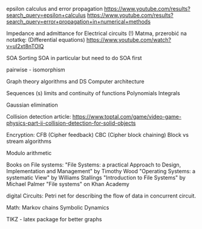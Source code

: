 epsilon calculus and error propagation
https://www.youtube.com/results?search_query=epsilon+calculus
https://www.youtube.com/results?search_query=error+propagation+in+numerical+methods

Impedance and admittance for Electrical circuits (!)
Matma, przerobić na notatkę: (Differential equations)
https://www.youtube.com/watch?v=uI2xt8nTOlQ

SOA
	Sorting SOA in particular but need to do SOA first

pairwise - isomorphism

Graph theory
algorithms and DS
Computer architecture

Sequences (s)
limits and continuity of functions
Polynomials
Integrals

Gaussian elimination

Collision detection article:
https://www.toptal.com/game/video-game-physics-part-ii-collision-detection-for-solid-objects

Encryption:
CFB (Cipher feedback)
CBC (Cipher block chaining)
Block vs stream algorithms

Modulo arithmetic

Books on File systems:
"File Systems: a practical Approach to Design, Implementation and Management" by Timothy Wood
"Operating Systems: a systematic View" by Williams Stallings
"Introduction to File Systems" by Michael Palmer
"File systems" on Khan Academy

digital Circuits:
Petri net for describing the flow of data in concurrent circuit.

Math:
Markov chains
Symbolic Dynamics

TIKZ - latex package for better graphs

